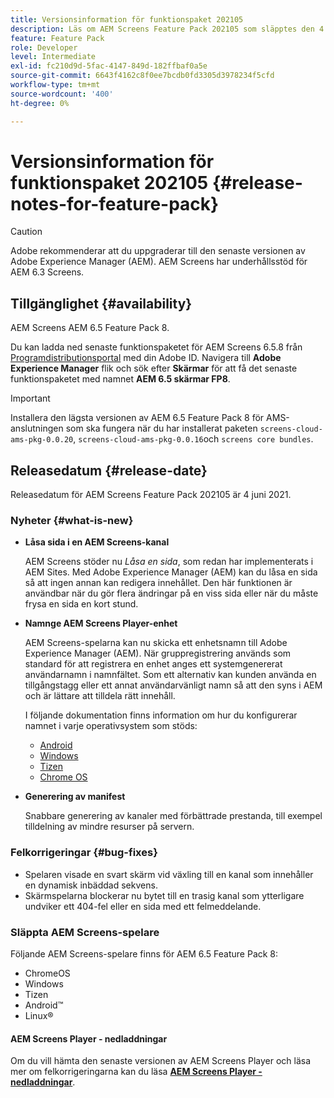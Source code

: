 ```yaml
---
title: Versionsinformation för funktionspaket 202105
description: Läs om AEM Screens Feature Pack 202105 som släpptes den 4 juni 2021.
feature: Feature Pack
role: Developer
level: Intermediate
exl-id: fc210d9d-5fac-4147-849d-182ffbaf0a5e
source-git-commit: 6643f4162c8f0ee7bcdb0fd3305d3978234f5cfd
workflow-type: tm+mt
source-wordcount: '400'
ht-degree: 0%

---
```


# Versionsinformation för funktionspaket 202105 {#release-notes-for-feature-pack}

>[!CAUTION]
>Adobe rekommenderar att du uppgraderar till den senaste versionen av Adobe Experience Manager (AEM). AEM Screens har underhållsstöd för AEM 6.3 Screens.

## Tillgänglighet {#availability}

AEM Screens AEM 6.5 Feature Pack 8.

Du kan ladda ned senaste funktionspaketet för AEM Screens 6.5.8 från [Programdistributionsportal](https://experience.adobe.com/#/downloads/content/software-distribution/en/aem.html) med din Adobe ID. Navigera till **Adobe Experience Manager** flik och sök efter **Skärmar** för att få det senaste funktionspaketet med namnet **AEM 6.5 skärmar FP8**.

>[!IMPORTANT]
>Installera den lägsta versionen av AEM 6.5 Feature Pack 8 för AMS-anslutningen som ska fungera när du har installerat paketen `screens-cloud-ams-pkg-0.0.20`, `screens-cloud-ams-pkg-0.0.16`och `screens core bundles`.

## Releasedatum {#release-date}

Releasedatum för AEM Screens Feature Pack 202105 är 4 juni 2021.

### Nyheter {#what-is-new}

* **Låsa sida i en AEM Screens-kanal**

  AEM Screens stöder nu *Låsa en sida*, som redan har implementerats i AEM Sites. Med Adobe Experience Manager (AEM) kan du låsa en sida så att ingen annan kan redigera innehållet. Den här funktionen är användbar när du gör flera ändringar på en viss sida eller när du måste frysa en sida en kort stund.

* **Namnge AEM Screens Player-enhet**

  AEM Screens-spelarna kan nu skicka ett enhetsnamn till Adobe Experience Manager (AEM).
När gruppregistrering används som standard för att registrera en enhet anges ett systemgenererat användarnamn i namnfältet. Som ett alternativ kan kunden använda en tillgångstagg eller ett annat användarvänligt namn så att den syns i AEM och är lättare att tilldela rätt innehåll.

  I följande dokumentation finns information om hur du konfigurerar namnet i varje operativsystem som stöds:

   * [Android](/help/user-guide/implementing-android-player.md#name-android)
   * [Windows](/help/user-guide/implementing-windows-player.md#name-windows)
   * [Tizen](/help/user-guide/tizen-player.md#name-tizen)
   * [Chrome OS](/help/user-guide/implementing-chrome-os-player.md#name-chrome)

* **Generering av manifest**

  Snabbare generering av kanaler med förbättrade prestanda, till exempel tilldelning av mindre resurser på servern.

### Felkorrigeringar {#bug-fixes}

* Spelaren visade en svart skärm vid växling till en kanal som innehåller en dynamisk inbäddad sekvens.
* Skärmspelarna blockerar nu bytet till en trasig kanal som ytterligare undviker ett 404-fel eller en sida med ett felmeddelande.

### Släppta AEM Screens-spelare

Följande AEM Screens-spelare finns för AEM 6.5 Feature Pack 8:

* ChromeOS
* Windows
* Tizen
* Android™
* Linux®

#### AEM Screens Player - nedladdningar

Om du vill hämta den senaste versionen av AEM Screens Player och läsa mer om felkorrigeringarna kan du läsa **[AEM Screens Player - nedladdningar](https://download.macromedia.com/screens/index.html)**.
